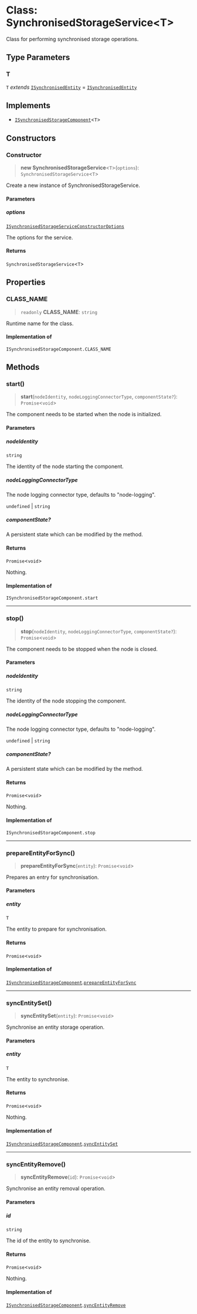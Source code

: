 # Class: SynchronisedStorageService\<T\>

Class for performing synchronised storage operations.

## Type Parameters

### T

`T` *extends* [`ISynchronisedEntity`](../interfaces/ISynchronisedEntity.md) = [`ISynchronisedEntity`](../interfaces/ISynchronisedEntity.md)

## Implements

- [`ISynchronisedStorageComponent`](../interfaces/ISynchronisedStorageComponent.md)\<`T`\>

## Constructors

### Constructor

> **new SynchronisedStorageService**\<`T`\>(`options`): `SynchronisedStorageService`\<`T`\>

Create a new instance of SynchronisedStorageService.

#### Parameters

##### options

[`ISynchronisedStorageServiceConstructorOptions`](../interfaces/ISynchronisedStorageServiceConstructorOptions.md)

The options for the service.

#### Returns

`SynchronisedStorageService`\<`T`\>

## Properties

### CLASS\_NAME

> `readonly` **CLASS\_NAME**: `string`

Runtime name for the class.

#### Implementation of

`ISynchronisedStorageComponent.CLASS_NAME`

## Methods

### start()

> **start**(`nodeIdentity`, `nodeLoggingConnectorType`, `componentState?`): `Promise`\<`void`\>

The component needs to be started when the node is initialized.

#### Parameters

##### nodeIdentity

`string`

The identity of the node starting the component.

##### nodeLoggingConnectorType

The node logging connector type, defaults to "node-logging".

`undefined` | `string`

##### componentState?

A persistent state which can be modified by the method.

#### Returns

`Promise`\<`void`\>

Nothing.

#### Implementation of

`ISynchronisedStorageComponent.start`

***

### stop()

> **stop**(`nodeIdentity`, `nodeLoggingConnectorType`, `componentState?`): `Promise`\<`void`\>

The component needs to be stopped when the node is closed.

#### Parameters

##### nodeIdentity

`string`

The identity of the node stopping the component.

##### nodeLoggingConnectorType

The node logging connector type, defaults to "node-logging".

`undefined` | `string`

##### componentState?

A persistent state which can be modified by the method.

#### Returns

`Promise`\<`void`\>

Nothing.

#### Implementation of

`ISynchronisedStorageComponent.stop`

***

### prepareEntityForSync()

> **prepareEntityForSync**(`entity`): `Promise`\<`void`\>

Prepares an entry for synchronisation.

#### Parameters

##### entity

`T`

The entity to prepare for synchronisation.

#### Returns

`Promise`\<`void`\>

#### Implementation of

[`ISynchronisedStorageComponent`](../interfaces/ISynchronisedStorageComponent.md).[`prepareEntityForSync`](../interfaces/ISynchronisedStorageComponent.md#prepareentityforsync)

***

### syncEntitySet()

> **syncEntitySet**(`entity`): `Promise`\<`void`\>

Synchronise an entity storage operation.

#### Parameters

##### entity

`T`

The entity to synchronise.

#### Returns

`Promise`\<`void`\>

Nothing.

#### Implementation of

[`ISynchronisedStorageComponent`](../interfaces/ISynchronisedStorageComponent.md).[`syncEntitySet`](../interfaces/ISynchronisedStorageComponent.md#syncentityset)

***

### syncEntityRemove()

> **syncEntityRemove**(`id`): `Promise`\<`void`\>

Synchronise an entity removal operation.

#### Parameters

##### id

`string`

The id of the entity to synchronise.

#### Returns

`Promise`\<`void`\>

Nothing.

#### Implementation of

[`ISynchronisedStorageComponent`](../interfaces/ISynchronisedStorageComponent.md).[`syncEntityRemove`](../interfaces/ISynchronisedStorageComponent.md#syncentityremove)
